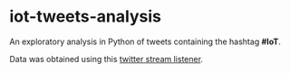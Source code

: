 # iot-tweets-analysis

An exploratory analysis in Python of tweets containing the hashtag **#IoT**.

Data was obtained using this [twitter stream listener](https://github.com/neocortex/twitter-stream).
